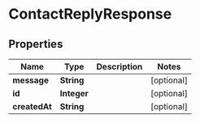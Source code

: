 # ContactReplyResponse

## Properties
Name | Type | Description | Notes
------------ | ------------- | ------------- | -------------
**message** | **String** |  |  [optional]
**id** | **Integer** |  |  [optional]
**createdAt** | **String** |  |  [optional]
